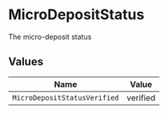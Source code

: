 # MicroDepositStatus

The micro-deposit status


## Values

| Name                         | Value                        |
| ---------------------------- | ---------------------------- |
| `MicroDepositStatusVerified` | verified                     |